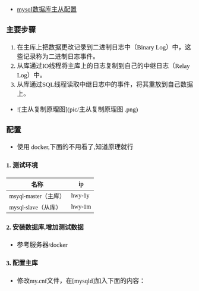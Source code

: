 <span  style="font-family: Simsun,serif; font-size: 17px; ">

- [mysql数据库主从配置](https://www.cnblogs.com/wolfstark/p/16505307.html)

### 主要步骤

1. 在主库上把数据更改记录到二进制日志中（Binary Log）中，这些记录称为二进制日志事件。
2. 从库通过IO线程将主库上的日志复制到自己的中继日志（Relay Log）中。
3. 从库通过SQL线程读取中继日志中的事件，将其重放到自己数据上。

- ![主从复制原理图](pic/主从复制原理图 .png)

### 配置

- 使用 docker,下面的不用看了,知道原理就行

#### 1. 测试环境

| 名称     | ip      |
|--------------|---------------|
| msyql-master（主库） | hwy-1y   |
| mysql-slave（从库）  | hwy-1m   |

#### 2. 安装数据库,增加测试数据

- 参考服务器/docker

#### 3. 配置主库

- 修改my.cnf文件，在[mysqld]加入下面的内容：

~~~
~~~

</span>